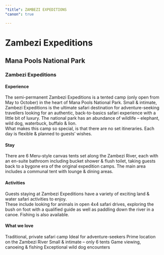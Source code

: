 ```yaml
---
"title": ZAMBEZI EXPEDITIONS
"canon": true

---
```


# Zambezi Expeditions
## Mana Pools National Park
### Zambezi Expeditions

#### Experience
The semi-permanent Zambezi Expeditions is a tented camp (only open from May to October) in the heart of Mana Pools National Park.
Small &amp; intimate, Zambezi Expeditions is the ultimate safari destination for adventure-seeking travellers looking for an authentic, back-to-basics safari experience with a little bit of luxury.
The national park has an abundance of wildlife – elephant, wild dog, waterbuck, buffalo &amp; lion.  
What makes this camp so special, is that there are no set itineraries.  Each day is flexible &amp; planned to guests’ wishes.

#### Stay
There are 6 Meru-style canvas tents set along the Zambezi River, each with an en-suite bathroom including bucket shower &amp; flush toilet, taking guests back to a bygone era of the original expedition camps.
The main area includes a communal tent with lounge &amp; dining areas.

#### Activities
Guests staying at Zambezi Expeditions have a variety of exciting land &amp; water safari activities to enjoy.  
These include looking for animals in open 4x4 safari drives, exploring the bush on foot with a qualified guide as well as paddling down the river in a canoe.
Fishing is also available.


#### What we love
Traditional, private safari camp
Ideal for adventure-seekers
Prime location on the Zambezi River
Small &amp; intimate – only 6 tents
Game viewing, canoeing &amp; fishing
Exceptional wild dog encounters